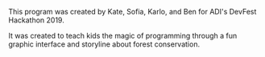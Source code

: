 This program was created by Kate, Sofia, Karlo, and Ben for ADI's DevFest Hackathon 2019.

It was created to teach kids the magic of programming through a fun graphic interface and storyline about forest conservation. 

